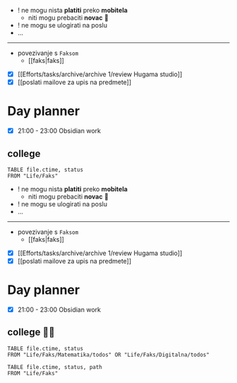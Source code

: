 - ! ne mogu nista **platiti** preko **mobitela**
	- niti mogu prebaciti **novac** 💸
- ! ne mogu se ulogirati na poslu
- ...

---

- povezivanje s `Faksom`
	- [[faks|faks]]
- [x] [[Efforts/tasks/archive/archive 1/review Hugama studio]]
- [x] [[poslati mailove za upis na predmete]]

# Day planner 

- [x] 21:00 - 23:00 Obsidian work

## college
```dataview
TABLE file.ctime, status
FROM "Life/Faks"
```
- ! ne mogu nista **platiti** preko **mobitela**
	- niti mogu prebaciti **novac** 💸
- ! ne mogu se ulogirati na poslu
- ...

---

- povezivanje s `Faksom`
	- [[faks|faks]]
- [x] [[Efforts/tasks/archive/archive 1/review Hugama studio]]
- [x] [[poslati mailove za upis na predmete]]

# Day planner 

- [x] 21:00 - 23:00 Obsidian work

## college 👨‍🎓

```dataview
TABLE file.ctime, status
FROM "Life/Faks/Matematika/todos" OR "Life/Faks/Digitalna/todos"
```

```dataview
TABLE file.ctime, status, path
FROM "Life/Faks"
```
